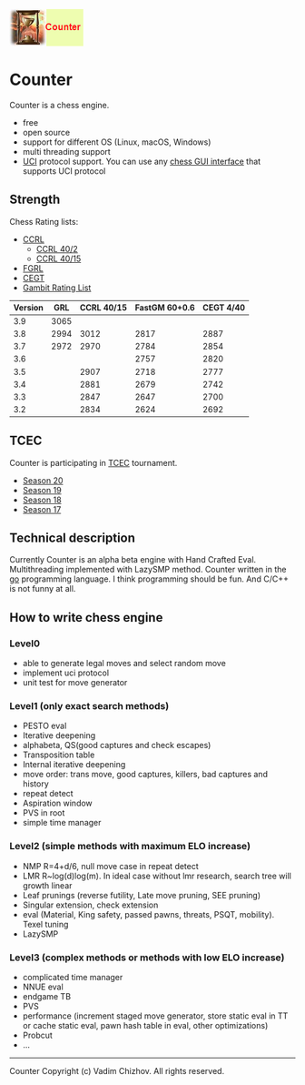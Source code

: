 ![logo](https://raw.githubusercontent.com/ChizhovVadim/CounterGo/master/logo.png)
# Counter
Counter is a chess engine.
+ free
+ open source
+ support for different OS (Linux, macOS, Windows)
+ multi threading support
+ [UCI]((http://www.shredderchess.com/chess-info/features/uci-universal-chess-interface.html)) protocol support. You can use any [chess GUI interface](https://www.chessprogramming.org/UCI#GUIs) that supports UCI protocol

## Strength

Chess Rating lists:
+ [CCRL](https://ccrl.chessdom.com/ccrl/)
  + [CCRL 40/2](http://www.computerchess.org.uk/ccrl/404/cgi/compare_engines.cgi?family=Counter&print=Rating+list&print=Results+table&print=LOS+table&print=Ponder+hit+table&print=Eval+difference+table&print=Comopp+gamenum+table&print=Overlap+table&print=Score+with+common+opponents)
  + [CCRL 40/15](http://www.computerchess.org.uk/ccrl/4040/cgi/compare_engines.cgi?family=Counter&print=Rating+list&print=Results+table&print=LOS+table&print=Ponder+hit+table&print=Eval+difference+table&print=Comopp+gamenum+table&print=Overlap+table&print=Score+with+common+opponents)
+ [FGRL](http://fastgm.de/)
+ [CEGT](http://www.cegt.net/)
+ [Gambit Rating List](http://rebel13.nl/grl-best-40-2.html)

|Version|GRL  |CCRL 40/15|FastGM 60+0.6|CEGT 4/40|
|-------|-----|----------|-------------|---------|
|3.9    |3065 |          |             |         |
|3.8    |2994 |3012      |2817         |2887     |
|3.7    |2972 |2970      |2784         |2854     |
|3.6    |     |          |2757         |2820     |
|3.5    |     |2907      |2718         |2777     |
|3.4    |     |2881      |2679         |2742     |
|3.3    |     |2847      |2647         |2700     |
|3.2    |     |2834      |2624         |2692     |

## TCEC
Counter is participating in [TCEC](https://wiki.chessdom.org/Main_Page) tournament.
+ [Season 20](https://wiki.chessdom.org/TCEC_Season_20_Engines)
+ [Season 19](https://wiki.chessdom.org/TCEC_Season_19_Engines)
+ [Season 18](https://wiki.chessdom.org/TCEC_Season_18_Engines)
+ [Season 17](https://wiki.chessdom.org/TCEC_Season_17_Engines)

## Technical description
Currently Counter is an alpha beta engine with Hand Crafted Eval. Multithreading implemented with LazySMP method. Counter written in the [go](https://golang.org/) programming language. I think programming should be fun. And C/C++ is not funny at all.

## How to write chess engine
### Level0
- able to generate legal moves and select random move
- implement uci protocol
- unit test for move generator
### Level1 (only exact search methods)
- PESTO eval
- Iterative deepening
- alphabeta, QS(good captures and check escapes)
- Transposition table
- Internal iterative deepening
- move order: trans move, good captures, killers, bad captures and history
- repeat detect
- Aspiration window
- PVS in root
- simple time manager
### Level2 (simple methods with maximum ELO increase)
- NMP R=4+d/6, null move case in repeat detect
- LMR R~log(d)log(m). In ideal case without lmr research, search tree will growth linear
- Leaf prunings (reverse futility, Late move pruning, SEE pruning)
- Singular extension, check extension
- eval (Material, King safety, passed pawns, threats, PSQT, mobility). Texel tuning
- LazySMP
### Level3 (complex methods or methods with low ELO increase)
- complicated time manager
- NNUE eval
- endgame TB
- PVS
- performance (increment staged move generator, store static eval in TT or cache static eval, pawn hash table in eval, other optimizations)
- Probcut
- ...

---------------------------------------------------------------

Counter Copyright (c) Vadim Chizhov. All rights reserved.
